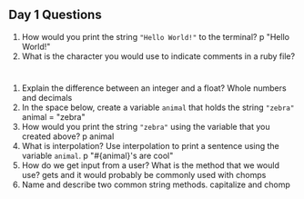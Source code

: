 ## Day 1 Questions

1. How would you print the string `"Hello World!"` to the terminal?
p "Hello World!"
1. What is the character you would use to indicate comments in a ruby file?
#
1. Explain the difference between an integer and a float?
Whole numbers and decimals
1. In the space below, create a variable `animal` that holds the string `"zebra"`
animal = "zebra"
1. How would you print the string `"zebra"` using the variable that you created above?
p animal
1. What is interpolation? Use interpolation to print a sentence using the variable `animal`.
p "#{animal}'s are cool"
1. How do we get input from a user? What is the method that we would use?
gets and it would probably be commonly used with chomps
1. Name and describe two common string methods.
capitalize and chomp
